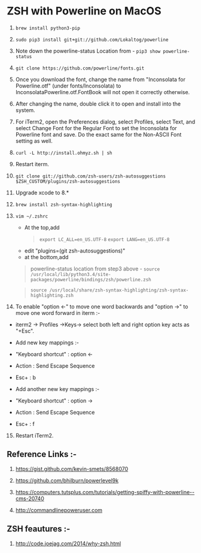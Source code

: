 # ZSH with Powerline on MacOS

1. ```brew install python3-pip```
2. ```sudo pip3 install git+git://github.com/Lokaltog/powerline```
3. Note down the powerline-status Location from - ```pip3 show powerline-status```
4. ```git clone https://github.com/powerline/fonts.git```
5. Once you download the font, change the name from "Inconsolata for Powerline.otf" (under fonts/Inconsolata) to InconsolataPowerline.otf.FontBook will not open it correctly otherwise.
6. After changing the name, double click it to open and install into the system.
7. For iTerm2, open the Preferences dialog, select Profiles, select Text, and select Change Font for the Regular Font to set the Inconsolata for Powerline font and save.
   Do the exact same for the Non-ASCII Font setting as well.
8. ```curl -L http://install.ohmyz.sh | sh```
9. Restart iterm.
10. ```git clone git://github.com/zsh-users/zsh-autosuggestions $ZSH_CUSTOM/plugins/zsh-autosuggestions```
11. Upgrade xcode to 8.*
12. ```brew install zsh-syntax-highlighting```
13. ```vim ~/.zshrc```
    - At the top,add
      > ```export LC_ALL=en_US.UTF-8```
      > ```export LANG=en_US.UTF-8``` 
    - edit "plugins=(git zsh-autosuggestions)"
    - at the bottom,add 
     > powerline-status location from step3 above - ```source /usr/local/lib/python3.4/site-packages/powerline/bindings/zsh/powerline.zsh```

     > ```source /usr/local/share/zsh-syntax-highlighting/zsh-syntax-highlighting.zsh```
14. To enable "option <-" to move one word backwards and "option ->" to move one word forward in iterm :-
   - iterm2 -> Profiles ->Keys-> select both left and right option key acts as "+Esc".
   - Add new key mappings :-
   - "Keyboard shortcut" : option <-
   - Action : Send Escape Sequence
   - Esc+ : b
   
   - Add another new key mappings :-
   - "Keyboard shortcut" : option ->
   - Action : Send Escape Sequence
   - Esc+ : f
15. Restart iTerm2.

## Reference Links :- 

1. https://gist.github.com/kevin-smets/8568070

2. https://github.com/bhilburn/powerlevel9k

3. https://computers.tutsplus.com/tutorials/getting-spiffy-with-powerline--cms-20740

4. http://commandlinepoweruser.com

## ZSH feautures :-

1. http://code.joejag.com/2014/why-zsh.html
